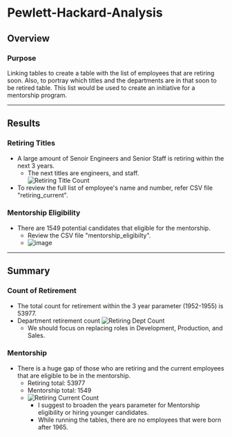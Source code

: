 # Pewlett-Hackard-Analysis

## Overview

### Purpose
Linking tables to create a table with the list of employees that are retiring soon.  Also, to portray which titles and the departments are in that soon to be retired table. This list would be used to create an initiative for a mentorship program. 

---
## Results
### Retiring Titles
- A large amount of Senoir Engineers and Senior Staff is retiring within the next 3 years.  
  - The next titles are engineers, and staff.    
![Retiring Title Count](https://user-images.githubusercontent.com/101272613/166969953-448ad8c5-4ece-4dca-88c9-555c3bacbf61.png)
- To review the full list of employee's name and number, refer CSV file "retiring_current".

### Mentorship Eligibility
- There are 1549 potential candidates that eligible for the mentorship.
  - Review the CSV file "mentorship_eligibilty". 
  - ![image](https://user-images.githubusercontent.com/101272613/166968586-e1e00451-88cb-4463-ab7d-7514e7781405.png)

---
## Summary
### Count of Retirement
- The total count for retirement within the 3 year parameter (1952-1955) is 53977.  
- Department retirement count
![Retiring Dept Count](https://user-images.githubusercontent.com/101272613/166967692-be162d15-29f1-4320-9c91-02f571af8ebc.png)
  - We should focus on replacing roles in Development, Production, and Sales.  

### Mentorship
- There is a huge gap of those who are retiring and the current employees that are eligible to be in the mentorship.  
  - Retiring total: 53977
  - Mentorship total: 1549  
  - ![Retiring Current Count](https://user-images.githubusercontent.com/101272613/166967703-96ac97fd-1cf8-4ccd-8071-f9ce987f8054.png)
    - I suggest to broaden the years parameter for Mentorship eligibility or hiring younger candidates. 
    - While running the tables, there are no employees that were born after 1965. 










  

